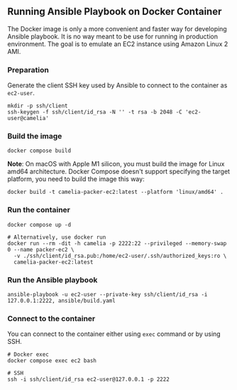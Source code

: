 ## Running Ansible Playbook on Docker Container

The Docker image is only a more convenient and faster way for developing Ansible playbook.
It is no way meant to be use for running in production environment.
The goal is to emulate an EC2 instance using Amazon Linux 2 AMI.

### Preparation

Generate the client SSH key used by Ansible to connect to the container as `ec2-user`.
```shell
mkdir -p ssh/client
ssh-keygen -f ssh/client/id_rsa -N '' -t rsa -b 2048 -C 'ec2-user@camelia'
```

### Build the image

```shell
docker compose build
```

**Note**: On macOS with Apple M1 silicon, you must build the image for Linux amd64 architecture.
Docker Compose doesn't support specifying the target platform, you need to build the image this way:
```shell
docker build -t camelia-packer-ec2:latest --platform 'linux/amd64' .
```

### Run the container

```shell
docker compose up -d

# Alternatively, use docker run
docker run --rm -dit -h camelia -p 2222:22 --privileged --memory-swap 0 --name packer-ec2 \
  -v ./ssh/client/id_rsa.pub:/home/ec2-user/.ssh/authorized_keys:ro \
  camelia-packer-ec2:latest
```

### Run the Ansible playbook

```shell
ansible-playbook -u ec2-user --private-key ssh/client/id_rsa -i 127.0.0.1:2222, ansible/build.yaml
```

### Connect to the container

You can connect to the container either using `exec` command or by using SSH.
```shell
# Docker exec
docker compose exec ec2 bash

# SSH
ssh -i ssh/client/id_rsa ec2-user@127.0.0.1 -p 2222
```
